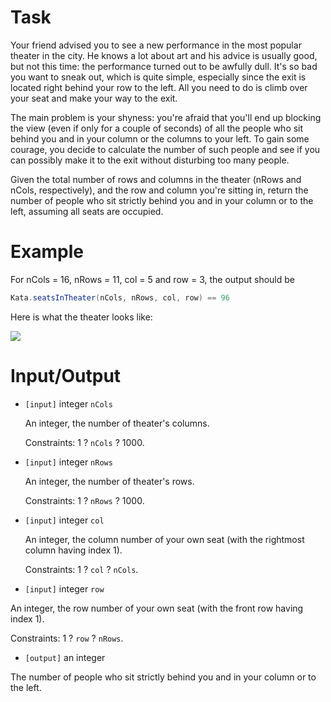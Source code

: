 # Task
Your friend advised you to see a new performance in the most popular theater in the city. He knows a lot about art and his advice is usually good, but not this time: the performance turned out to be awfully dull. It's so bad you want to sneak out, which is quite simple, especially since the exit is located right behind your row to the left. All you need to do is climb over your seat and make your way to the exit.

 The main problem is your shyness: you're afraid that you'll end up blocking the view (even if only for a couple of seconds) of all the people who sit behind you and in your column or the columns to your left. To gain some courage, you decide to calculate the number of such people and see if you can possibly make it to the exit without disturbing too many people.

 Given the total number of rows and columns in the theater (nRows and nCols, respectively), and the row and column you're sitting in, return the number of people who sit strictly behind you and in your column or to the left, assuming all seats are occupied.

# Example

 For nCols = 16, nRows = 11, col = 5 and row = 3, the output should be

```java
Kata.seatsInTheater(nCols, nRows, col, row) == 96
```

 Here is what the theater looks like:

 ![](https://files.gitter.im/myjinxin2015/eAjZ/blob)

# Input/Output


 - `[input]` integer `nCols`

   An integer, the number of theater's columns.

   Constraints: 1 ? `nCols` ? 1000.

 - `[input]` integer `nRows`

   An integer, the number of theater's rows.

   Constraints: 1 ? `nRows` ? 1000.

 - `[input]` integer `col`

   An integer, the column number of your own seat (with the rightmost column having index 1).

   Constraints: 1 ? `col` ? `nCols`.

 - `[input]` integer `row`

  An integer, the row number of your own seat (with the front row having index 1).

  Constraints: 1 ? `row` ? `nRows`.

 - `[output]` an integer

  The number of people who sit strictly behind you and in your column or to the left.
